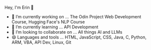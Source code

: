 Hey, I'm Erin 👋
- 🔭 I’m currently working on ...
      The Odin Project Web Development Course,
      Hugging Face's NLP Course
- 🌱 I’m currently learning ...
      API Development
- 👯 I’m looking to collaborate on ...
      All things AI and LLMs
- 😄 Languages and tools ...
      HTML, JavaScript, CSS, Java, C, Python, ARM, VBA, API Dev, Linux, Git
  
<!--
**ErinManson/ErinManson** is a ✨ _special_ ✨ repository because its `README.md` (this file) appears on your GitHub profile.

Here are some ideas to get you started:

- 🔭 I’m currently working on ...
- 🌱 I’m currently learning ...
- 👯 I’m looking to collaborate on ...
- 🤔 I’m looking for help with ...
- 💬 Ask me about ...
- 📫 How to reach me: ...
- 😄 Pronouns: ...
- ⚡ Fun fact: ...
-->
